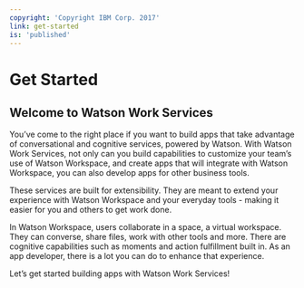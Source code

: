 ```yaml
---
copyright: 'Copyright IBM Corp. 2017'
link: get-started
is: 'published'
---
```

# Get Started

## Welcome to Watson Work Services

 You’ve come to the right place if you want to build apps that take advantage of conversational and cognitive services, powered by Watson. With Watson Work Services, not only can you build capabilities to customize your team’s use of Watson Workspace, and create apps that will integrate with Watson Workspace, you can also develop apps for other business tools.

These services are built for extensibility. They are meant to extend your experience with Watson Workspace and your everyday tools - making it easier for you and others to get work done.

In Watson Workspace, users collaborate in a space, a virtual workspace. They can converse, share files, work with other tools and more. There are cognitive capabilities such as moments and action fulfillment built in. As an app developer, there is a lot you can do to enhance that experience.

Let’s get started building apps with Watson Work Services!

